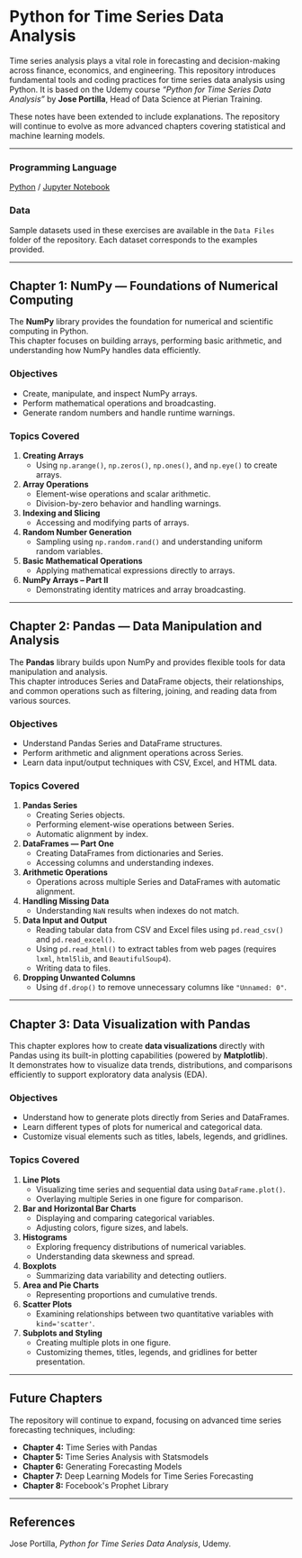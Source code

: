 # Python for Time Series Data Analysis

Time series analysis plays a vital role in forecasting and decision-making across finance, economics, and engineering. This repository introduces fundamental tools and coding practices for time series data analysis using Python. It is based on the Udemy course *“Python for Time Series Data Analysis”* by **Jose Portilla**, Head of Data Science at Pierian Training.  

These notes have been extended to include explanations. The repository will continue to evolve as more advanced chapters covering statistical and machine learning models.

---

### Programming Language

[Python](https://www.python.org/downloads/) / [Jupyter Notebook](https://jupyter.org/install)

### Data

Sample datasets used in these exercises are available in the `Data Files` folder of the repository. Each dataset corresponds to the examples provided.

---

## Chapter 1: NumPy — Foundations of Numerical Computing

The **NumPy** library provides the foundation for numerical and scientific computing in Python.  
This chapter focuses on building arrays, performing basic arithmetic, and understanding how NumPy handles data efficiently.

### **Objectives**
- Create, manipulate, and inspect NumPy arrays.
- Perform mathematical operations and broadcasting.
- Generate random numbers and handle runtime warnings.

### **Topics Covered**
1. **Creating Arrays**
   - Using `np.arange()`, `np.zeros()`, `np.ones()`, and `np.eye()` to create arrays.
2. **Array Operations**
   - Element-wise operations and scalar arithmetic.  
   - Division-by-zero behavior and handling warnings.
3. **Indexing and Slicing**
   - Accessing and modifying parts of arrays.
4. **Random Number Generation**
   - Sampling using `np.random.rand()` and understanding uniform random variables.
5. **Basic Mathematical Operations**
   - Applying mathematical expressions directly to arrays.
6. **NumPy Arrays – Part II**
   - Demonstrating identity matrices and array broadcasting.

---

## Chapter 2: Pandas — Data Manipulation and Analysis

The **Pandas** library builds upon NumPy and provides flexible tools for data manipulation and analysis.  
This chapter introduces Series and DataFrame objects, their relationships, and common operations such as filtering, joining, and reading data from various sources.

### **Objectives**
- Understand Pandas Series and DataFrame structures.
- Perform arithmetic and alignment operations across Series.
- Learn data input/output techniques with CSV, Excel, and HTML data.

### **Topics Covered**
1. **Pandas Series**
   - Creating Series objects.
   - Performing element-wise operations between Series.
   - Automatic alignment by index.
2. **DataFrames — Part One**
   - Creating DataFrames from dictionaries and Series.
   - Accessing columns and understanding indexes.
3. **Arithmetic Operations**
   - Operations across multiple Series and DataFrames with automatic alignment.
4. **Handling Missing Data**
   - Understanding `NaN` results when indexes do not match.
5. **Data Input and Output**
   - Reading tabular data from CSV and Excel files using `pd.read_csv()` and `pd.read_excel()`.
   - Using `pd.read_html()` to extract tables from web pages (requires `lxml`, `html5lib`, and `BeautifulSoup4`).
   - Writing data to files.
6. **Dropping Unwanted Columns**
   - Using `df.drop()` to remove unnecessary columns like `"Unnamed: 0"`.

---

## Chapter 3: Data Visualization with Pandas

This chapter explores how to create **data visualizations** directly with Pandas using its built-in plotting capabilities (powered by **Matplotlib**).  
It demonstrates how to visualize data trends, distributions, and comparisons efficiently to support exploratory data analysis (EDA).

### **Objectives**
- Understand how to generate plots directly from Series and DataFrames.  
- Learn different types of plots for numerical and categorical data.  
- Customize visual elements such as titles, labels, legends, and gridlines.  

### **Topics Covered**
1. **Line Plots**
   - Visualizing time series and sequential data using `DataFrame.plot()`.  
   - Overlaying multiple Series in one figure for comparison.  
2. **Bar and Horizontal Bar Charts**
   - Displaying and comparing categorical variables.  
   - Adjusting colors, figure sizes, and labels.  
3. **Histograms**
   - Exploring frequency distributions of numerical variables.  
   - Understanding data skewness and spread.  
4. **Boxplots**
   - Summarizing data variability and detecting outliers.  
5. **Area and Pie Charts**
   - Representing proportions and cumulative trends.  
6. **Scatter Plots**
   - Examining relationships between two quantitative variables with `kind='scatter'`.  
7. **Subplots and Styling**
   - Creating multiple plots in one figure.  
   - Customizing themes, titles, legends, and gridlines for better presentation.  


---

## Future Chapters

The repository will continue to expand, focusing on advanced time series forecasting techniques, including:

- **Chapter 4:** Time Series with Pandas  
- **Chapter 5:** Time Series Analysis with Statsmodels 
- **Chapter 6:** Generating Forecasting Models 
- **Chapter 7:** Deep Learning Models for Time Series Forecasting
- **Chapter 8:** Focebook's Prophet Library

---

## References

Jose Portilla, *Python for Time Series Data Analysis*, Udemy.  


